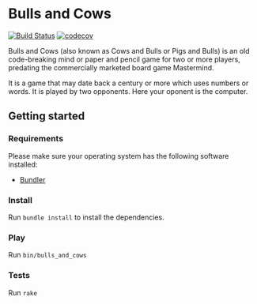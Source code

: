 # Bulls and Cows

[![Build Status](https://travis-ci.com/IceTimux/bulls-and-cows.svg?branch=master)](https://travis-ci.com/IceTimux/bulls-and-cows)
[![codecov](https://codecov.io/gh/IceTimux/bulls-and-cows/branch/master/graph/badge.svg?token=4HBEXSZT76)](https://codecov.io/gh/IceTimux/bulls-and-cows)

Bulls and Cows (also known as Cows and Bulls or Pigs and Bulls) is an old code-breaking mind or paper and pencil game for two or more players, predating the commercially marketed board game Mastermind.

It is a game that may date back a century or more which uses numbers or words. It is played by two opponents. Here your oponent is the computer.

## Getting started

### Requirements
Please make sure your operating system has the following software installed:
* [Bundler](https://bundler.io/)

### Install
Run `bundle install` to install the dependencies.

### Play
Run `bin/bulls_and_cows`

### Tests 
Run `rake`
